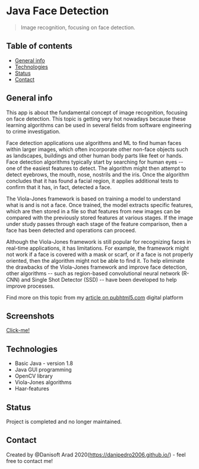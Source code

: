 # Java Face Detection
> Image recognition, focusing on face detection.

## Table of contents
* [General info](#general-info)
* [Technologies](#technologies)
* [Status](#status)
* [Contact](#contact)

## General info
This app is about the fundamental concept of image recognition, focusing on face detection. This
topic is getting very hot nowadays because these learning algorithms can be used in several fields from
software engineering to crime investigation.

Face detection applications use algorithms and ML to find human faces within larger images, which often incorporate other non-face objects such as landscapes, buildings and other human body parts like feet or hands. Face detection algorithms typically start by searching for human eyes -- one of the easiest features to detect. The algorithm might then attempt to detect eyebrows, the mouth, nose, nostrils and the iris. Once the algorithm concludes that it has found a facial region, it applies additional tests to confirm that it has, in fact, detected a face.

The Viola-Jones framework is based on training a model to understand what is and is not a face. Once trained, the model extracts specific features, which are then stored in a file so that features from new images can be compared with the previously stored features at various stages. If the image under study passes through each stage of the feature comparison, then a face has been detected and operations can proceed.

Although the Viola-Jones framework is still popular for recognizing faces in real-time applications, it has limitations. For example, the framework might not work if a face is covered with a mask or scarf, or if a face is not properly oriented, then the algorithm might not be able to find it. To help eliminate the drawbacks of the Viola-Jones framework and improve face detection, other algorithms -- such as region-based convolutional neural network (R-CNN) and Single Shot Detector (SSD) -- have been developed to help improve processes.

Find more on this topic from my [article on pubhtml5.com](https://online.pubhtml5.com/knij/zeuj/#p=3) digital platform 

## Screenshots
[Click-me!](https://github.com/danipedro2006/Face-detection/blob/master/Screen-Recording-_12-6-2019-12-29-41-PM_.gif)

## Technologies
* Basic Java - version 1.8
* Java GUI programming
* OpenCV library
* Viola-Jones algorithms
* Haar-features

## Status
Project is completed and no longer maintained.

## Contact
Created by @Danisoft Arad 2020(https://danipedro2006.github.io/) - feel free to contact me!
